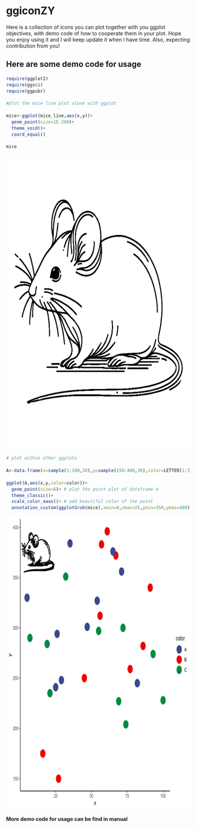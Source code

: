 # ggiconZY
Here is a collection of icons you can plot together with you ggplot objectives, with demo code of how to cooperate them in your plot. Hope you enjoy using it and I will keep update it when I have time. Also, expecting contribution from you!


## Here are some demo code for usage
```R
require(ggplot2)
require(ggsci) 
require(ggpubr)

#plot the mice line plot alone with ggplot

mice<-ggplot(mice_line,aes(x,y))+
  geom_point(size=1E-200)+
  theme_void()+
  coord_equal()

mice
```
<p align="center">
<img src="https://github.com/yzhong005/ggiconZY/blob/main/User%20manual/demo_mice.png" width="800" height="800" />
</p>

```R
# plot within other ggplots

A<-data.frame(x=sample(1:100,30),y=sample(150:400,30),color=LETTER[1:3]) # generate a demo dataframe

ggplot(A,aes(x,y,color=color))+
  geom_point(size=6)+ # plot the point plot of dataframe A
  theme_classic()+
  scale_color_aaas()+ # add beautiful color of the point
  annotation_custom(ggplotGrob(mice),xmin=0,xmax=25,ymin=350,ymax=400) # add the mice plot to the left up conner of the plot, you can change the position of mice plot with xmin, xmax, ymin, and ymax. 
```
<p align="center">
<img src="https://github.com/yzhong005/ggiconZY/blob/main/User%20manual/demo_point_mice.png" width="800" height="800" />
</p>

**More demo code for usage can be find in manual**

